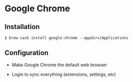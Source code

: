 # Google Chrome

## Installation
  
```ShellSession
$ brew cask install google-chrome --appdir=/Applications
```

## Configuration

* Make Google Chrome the default web browser

* Login to sync everything (extensions, settings, etc)
